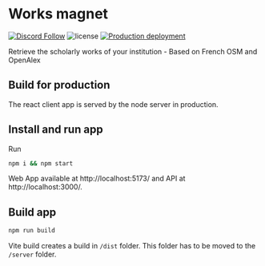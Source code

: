 # Works magnet

[![Discord Follow](https://dcbadge.vercel.app/api/server/RaXZtDua?style=flat)](https://discord.gg/RaXZtDua)
![license](https://img.shields.io/github/license/dataesr/works-magnet)
[![Production deployment](https://github.com/dataesr/works-magnet/actions/workflows/production.yml/badge.svg)](https://github.com/dataesr/works-magnet/actions/workflows/production.yml)


Retrieve the scholarly works of your institution - Based on French OSM and OpenAlex

## Build for production

The react client app is served by the node server in production.

## Install and run app

Run

```sh
npm i && npm start
```

Web App available at http://localhost:5173/ and API at http://localhost:3000/.

## Build app

```sh
npm run build
```

Vite build creates a build in `/dist` folder. This folder has to be moved to the `/server` folder.